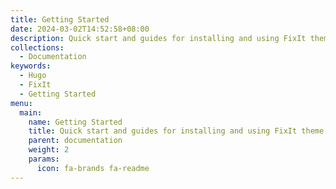 ```yaml
---
title: Getting Started
date: 2024-03-02T14:52:58+08:00
description: Quick start and guides for installing and using FixIt theme.
collections:
  - Documentation
keywords:
  - Hugo
  - FixIt
  - Getting Started
menu:
  main:
    name: Getting Started
    title: Quick start and guides for installing and using FixIt theme.
    parent: documentation
    weight: 2
    params:
      icon: fa-brands fa-readme
---
```

